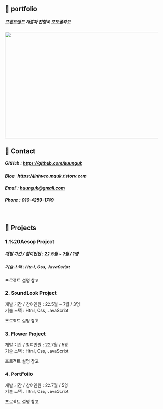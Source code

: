 ## 📌 portfolio

##### 프론트앤드 개발자 진형욱 포토폴리오
<img src="https://user-images.githubusercontent.com/100752008/177001479-896920c6-8534-4b59-aa04-0f54f29ae473.jpg" width="600" height="350">

<br>

## 📌 Contact
##### GitHub : <https://github.com/huunguk> <br>
##### Blog : <https://jinhyeounguk.tistory.com> <br>
##### Email : huunguk@gmail.com <br>
##### Phone : 010-4259-1749<br>

<br>

## 📌 Projects 
### 1.%20Aesop Project
##### 개발 기간 / 참여인원 : 22.5월 ~ 7월 / 1명<br>
##### 기술 스택 : Html, Css, JavaScript
  
  프로젝트 설명 참고
  <br>

### 2. SoundLook Project
  개발 기간 / 참여인원 : 22.5월 ~ 7월 / 3명<br>
  기술 스택 : Html, Css, JavaScript
  
  프로젝트 설명 참고
  <br>

### 3. Flower Project 
  개발 기간 / 참여인원 : 22.7월 / 5명<br>
  기술 스택 : Html, Css, JavaScript
  
  프로젝트 설명 참고<br>
  
### 4. PortFolio 
  개발 기간 / 참여인원 : 22.7월 / 5명<br>
  기술 스택 : Html, Css, JavaScript
  
  프로젝트 설명 참고<br>
